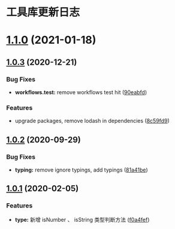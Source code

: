 # 工具库更新日志

# [1.1.0](https://github.com/simonwong/fly-helper/compare/v1.0.3...v1.1.0) (2021-01-18)



## [1.0.3](https://github.com/simonwong/fly-helper/compare/v1.0.2...v1.0.3) (2020-12-21)


### Bug Fixes

* **workflows.test:** remove workflows test hit ([90eabfd](https://github.com/simonwong/fly-helper/commit/90eabfd0b49a0340cd0ef76a9e3bd05cd9cd65a0))


### Features

* upgrade packages, remove lodash in dependencies ([8c59fd9](https://github.com/simonwong/fly-helper/commit/8c59fd9febde20ec0de3af142ef1550b95b8c1da))



## [1.0.2](https://github.com/simonwong/fly-helper/compare/v1.0.1...v1.0.2) (2020-09-29)


### Bug Fixes

* **typing:** remove ignore typings, add typings ([81a41be](https://github.com/simonwong/fly-helper/commit/81a41beee9bec7ae1573657a3bb6dc79a5b21587))



## [1.0.1](https://github.com/simonwong/fly-helper/compare/f0a4fefe507f7d6c8717c05d2f0c638407ca87a3...v1.0.1) (2020-02-05)


### Features

* **type:** 新增 isNumber 、 isString 类型判断方法 ([f0a4fef](https://github.com/simonwong/fly-helper/commit/f0a4fefe507f7d6c8717c05d2f0c638407ca87a3))



